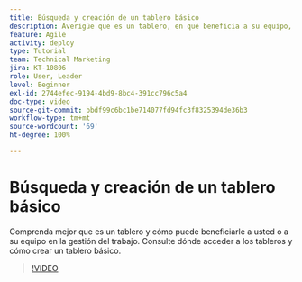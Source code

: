 ```yaml
---
title: Búsqueda y creación de un tablero básico
description: Averigüe que es un tablero, en qué beneficia a su equipo, cómo encontrarlo y cómo crearlo uno mismo.
feature: Agile
activity: deploy
type: Tutorial
team: Technical Marketing
jira: KT-10806
role: User, Leader
level: Beginner
exl-id: 2744efec-9194-4bd9-8bc4-391cc796c5a4
doc-type: video
source-git-commit: bbdf99c6bc1be714077fd94fc3f8325394de36b3
workflow-type: tm+mt
source-wordcount: '69'
ht-degree: 100%

---
```


# Búsqueda y creación de un tablero básico

Comprenda mejor que es un tablero y cómo puede beneficiarle a usted o a su equipo en la gestión del trabajo. Consulte dónde acceder a los tableros y cómo crear un tablero básico.

>[!VIDEO](https://video.tv.adobe.com/v/346548/?quality=12&learn=on&enablevpops=1)

